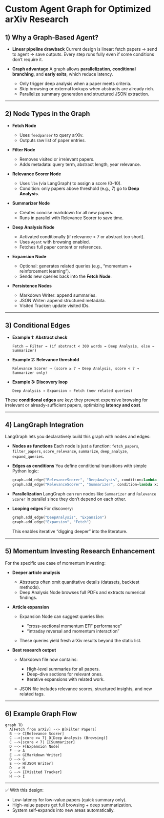 

# Custom Agent Graph for Optimized arXiv Research

## 1) Why a Graph-Based Agent?

* **Linear pipeline drawback**
  Current design is linear: fetch papers → send to agent → save outputs. Every step runs fully even if some conditions don’t require it.

* **Graph advantage**
  A graph allows **parallelization**, **conditional branching**, and **early exits**, which reduce latency.

  * Only trigger deep analysis when a paper meets criteria.
  * Skip browsing or external lookups when abstracts are already rich.
  * Parallelize summary generation and structured JSON extraction.

---

## 2) Node Types in the Graph

* **Fetch Node**

  * Uses `feedparser` to query arXiv.
  * Outputs raw list of paper entries.
* **Filter Node**

  * Removes visited or irrelevant papers.
  * Adds metadata: query term, abstract length, year relevance.
* **Relevance Scorer Node**

  * Uses `llm` (via LangGraph) to assign a score (0–10).
  * Condition: only papers above threshold (e.g., 7) go to **Deep Analysis**.
* **Summarizer Node**

  * Creates concise markdown for all new papers.
  * Runs in parallel with Relevance Scorer to save time.
* **Deep Analysis Node**

  * Activated conditionally (if relevance > 7 or abstract too short).
  * Uses `Agent` with browsing enabled.
  * Fetches full paper content or references.
* **Expansion Node**

  * Optional: generates related queries (e.g., “momentum + reinforcement learning”).
  * Sends new queries back into the **Fetch Node**.
* **Persistence Nodes**

  * Markdown Writer: append summaries.
  * JSON Writer: append structured metadata.
  * Visited Tracker: update visited IDs.

---

## 3) Conditional Edges

* **Example 1: Abstract check**

  ```text
  Fetch → Filter → (if abstract < 300 words → Deep Analysis, else → Summarizer)
  ```

* **Example 2: Relevance threshold**

  ```text
  Relevance Scorer → (score ≥ 7 → Deep Analysis, score < 7 → Summarizer only)
  ```

* **Example 3: Discovery loop**

  ```text
  Deep Analysis → Expansion → Fetch (new related queries)
  ```

These **conditional edges** are key: they prevent expensive browsing for irrelevant or already-sufficient papers, optimizing **latency and cost**.

---

## 4) LangGraph Integration

LangGraph lets you declaratively build this graph with nodes and edges:

* **Nodes as functions**
  Each node is just a function: `fetch_papers`, `filter_papers`, `score_relevance`, `summarize`, `deep_analyze`, `expand_queries`.

* **Edges as conditions**
  You define conditional transitions with simple Python logic:

  ```python
  graph.add_edge("RelevanceScorer", "DeepAnalysis", condition=lambda x: x["score"] >= 7)
  graph.add_edge("RelevanceScorer", "Summarizer", condition=lambda x: x["score"] < 7)
  ```

* **Parallelization**
  LangGraph can run nodes like `Summarizer` and `Relevance Scorer` in parallel since they don’t depend on each other.

* **Looping edges**
  For discovery:

  ```python
  graph.add_edge("DeepAnalysis", "Expansion")
  graph.add_edge("Expansion", "Fetch")
  ```

  This enables iterative “digging deeper” into the literature.

---

## 5) Momentum Investing Research Enhancement

For the specific use case of momentum investing:

* **Deeper article analysis**

  * Abstracts often omit quantitative details (datasets, backtest methods).
  * Deep Analysis Node browses full PDFs and extracts numerical findings.
* **Article expansion**

  * Expansion Node can suggest queries like:

    * “cross-sectional momentum ETF performance”
    * “intraday reversal and momentum interaction”
  * These queries yield fresh arXiv results beyond the static list.
* **Best research output**

  * Markdown file now contains:

    * High-level summaries for all papers.
    * Deep-dive sections for relevant ones.
    * Iterative expansions with related work.
  * JSON file includes relevance scores, structured insights, and new related tags.

---

## 6) Example Graph Flow

```mermaid
graph TD
  A[Fetch from arXiv] --> B[Filter Papers]
  B --> C[Relevance Scorer]
  C -->|score >= 7| D[Deep Analysis (Browsing)]
  C -->|score < 7| E[Summarizer]
  D --> F[Expansion Node]
  F --> A
  E --> G[Markdown Writer]
  D --> G
  E --> H[JSON Writer]
  D --> H
  G --> I[Visited Tracker]
  H --> I
```

---

✅ With this design:

* Low-latency for low-value papers (quick summary only).
* High-value papers get full browsing + deep summarization.
* System self-expands into new areas automatically.

